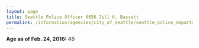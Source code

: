 ```yaml
---
layout: page
title: Seattle Police Officer 6656 Jill K. Bassett
permalink: /information/agencies/city_of_seattle/seattle_police_department/copbook/6656/
---
```


**Age as of Feb. 24, 2016:** 46
